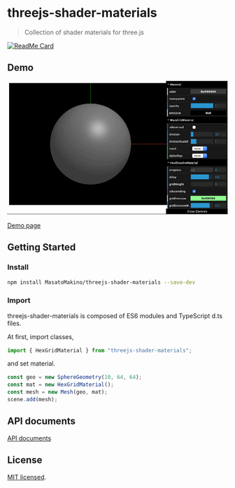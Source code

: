 # threejs-shader-materials

> Collection of shader materials for three.js

[![ReadMe Card](https://github-readme-stats.vercel.app/api/pin/?username=MasatoMakino&repo=threejs-shader-materials)](https://github.com/MasatoMakino/threejs-shader-materials)

## Demo

[![ Demo Page ](https://github.com/MasatoMakino/threejs-shader-materials/raw/main/readme/demo.gif)](https://masatomakino.github.io/threejs-shader-materials/demo/)

[Demo page](https://masatomakino.github.io/threejs-shader-materials/demo/)

## Getting Started

### Install

```bash
npm install MasatoMakino/threejs-shader-materials --save-dev
```

### Import

threejs-shader-materials is composed of ES6 modules and TypeScript d.ts files.

At first, import classes,

```js
import { HexGridMaterial } from "threejs-shader-materials";
```

and set material.

```js
const geo = new SphereGeometry(10, 64, 64);
const mat = new HexGridMaterial();
const mesh = new Mesh(geo, mat);
scene.add(mesh);
```

## API documents

[API documents](https://masatomakino.github.io/threejs-shader-materials/api/)

## License

[MIT licensed](LICENSE).
